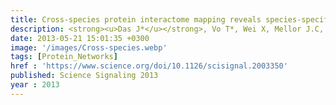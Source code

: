```yaml
---
title: Cross-species protein interactome mapping reveals species-specific wiring of stress response pathways
description: <strong><u>Das J*</u></strong>, Vo T*, Wei X, Mellor J.C, Tong V, Degatano A, Wang X, Wang L, Cordero N, Kruer-Zerhusen N, Matsuyama A, Pleiss J, Lipkin S, Yoshida M, Roth F, Yu H
date: 2013-05-21 15:01:35 +0300
image: '/images/Cross-species.webp'
tags: [Protein_Networks]
href : 'https://www.science.org/doi/10.1126/scisignal.2003350'
published: Science Signaling 2013
year : 2013
---
```

